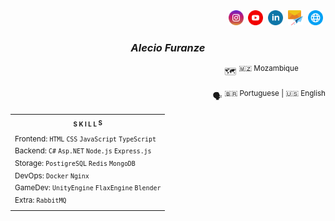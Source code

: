 <div align="end">
    <a target="_blank" href="https://instagram.com/alec1o"    ><img width="24px" src="/instagram.png" alt="instagram" /></a>&nbsp;
    <a target="_blank" href="https://youtube.com/@alec1o"     ><img width="24px" src="/youtube.png" alt="youtube"     /></a>&nbsp;
    <a target="_blank" href="https://linkedin.com/in/alec1o/" ><img width="24px" src="/linkedin.png" alt="linkedin"   /></a>&nbsp;
    <a target="_blank" href="mailto://i@alecio.me"            ><img width="24px" src="/email.png" alt="email"         /></a>&nbsp;
    <a target="_blank" href="http://www.alecio.me/"           ><img width="24px" src="/website.png" alt="website"     /></a>&nbsp;
</div>

<h3 align="center"><i>Alecio Furanze</i></h3>

<div align="end">
    <p>🗺️ <sup>🇲🇿 Mozambique</sup> &nbsp;&nbsp;&nbsp;&nbsp;&nbsp;&nbsp;&nbsp;&nbsp;&nbsp;&nbsp;</p>
    <p>🗣️ <sup>🇧🇷 Portuguese | 🇺🇸 English</sup></p>
</div>
<table>
    <tr>
        <th>
            <sub><sup>S K I L L </sup></sub><sup><sub>S</sub></sup>
        </th>
    </tr>
    <tr>
        <td>
            <sup>Frontend: <code>HTML</code> <code>CSS</code> <code>JavaScript</code> <code>TypeScript</code></sup>
            </br>
            <sup>Backend: <code>C#</code> <code>Asp.NET</code> <code>Node.js</code> <code>Express.js</code></sup>
            </br>
            <sup>Storage: <code>PostigreSQL</code> <code>Redis</code> <code>MongoDB</code></sup>
            </br>
            <sup>DevOps: <code>Docker</code> <code>Nginx</code></sup>
            </br>
            <sup>GameDev: <code>UnityEngine</code> <code>FlaxEngine</code> <code>Blender</code></sup>
            </br>       
            <sup>Extra: <code>RabbitMQ</code></sup>
        </td>
    </tr>
</table>
